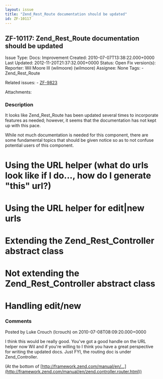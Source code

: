 ```yaml
---
layout: issue
title: "Zend_Rest_Route documentation should be updated"
id: ZF-10117
---
```


ZF-10117: Zend\_Rest\_Route documentation should be updated
-----------------------------------------------------------

 Issue Type: Docs: Improvement Created: 2010-07-07T13:38:22.000+0000 Last Updated: 2012-11-20T21:37:32.000+0000 Status: Open Fix version(s): 
 Reporter:  Wil Moore III (wilmoore) (wilmoore)  Assignee:  None  Tags: - Zend\_Rest\_Route
 
 Related issues: - [ZF-9823](/issues/browse/ZF-9823)
 
 Attachments: 
### Description

It looks like Zend\_Rest\_Route has been updated several times to incorporate features as needed; however, it seems that the documentation has not kept up with this pace.

While not much documentation is needed for this component, there are some fundamental topics that should be given notice so as to not confuse potential users of this component.

Using the URL helper (what do urls look like if I do..., how do I generate "this" url?)
=======================================================================================

Using the URL helper for edit|new urls
======================================

Extending the Zend\_Rest\_Controller abstract class
===================================================

Not extending the Zend\_Rest\_Controller abstract class
=======================================================

Handling edit/new
=================

 

 

### Comments

Posted by Luke Crouch (lcrouch) on 2010-07-08T08:09:20.000+0000

I think this would be really good. You've got a good handle on the URL helper now Wil and if you're willing to I think you have a great perspective for writing the updated docs. Just FYI, the routing doc is under Zend\_Controller.

(At the bottom of [http://framework.zend.com/manual/en/…](http://framework.zend.com/manual/en/zend.controller.router.html))

 

 